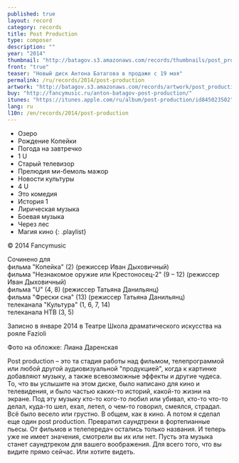 ```yaml
---
published: true
layout: record
category: records
title: Post Production
type: composer
description: ""
year: "2014"
thumbnail: "http://batagov.s3.amazonaws.com/records/thumbnails/post_production_thumb.jpg"
front: "true"
teaser: "Новый диск Антона Батагова в продаже с 19 мая"
permalink: /ru/records/2014/post-production
artwork: "http://batagov.s3.amazonaws.com/records/artwork/post_production.jpg"
buy: "http://fancymusic.ru/anton-batagov-post-production/"
itunes: "https://itunes.apple.com/ru/album/post-production/id845023502"
lang: ru
l10n: /en/records/2014/post-production
---
```


- Озеро
- Рождение Копейки 
- Погода на завтречко 
- 1 U
- Старый телевизор
- Прелюдия ми-бемоль мажор
- Новости культуры
- 4 U
- Это комедия 
- История 1 
- Лирическая музыка 
- Боевая музыка 
- Через лес 
- Магия кино
{: .playlist}

© 2014 Fancymusic

Сочинено для  
фильма "Копейка" (2) (режиссер Иван Дыховичный)  
фильма "Незнакомое оружие или Крестоносец-2" (9 – 12) (режиссер Иван Дыховичный)   
фильма "U" (4, 8) (режиссер Татьяна Данильянц)  
фильма "Фрески сна" (13) (режиссер Татьяна Данильянц)  
телеканала "Культура" (1, 6, 7, 14)  
телеканала НТВ (3, 5)  
  
Записно в январе 2014 в Театре Школа драматического искусства на рояле Fazioli  
  
Фото на обложке: Лиана Даренская  

Post production – это та стадия работы над фильмом, телепрограммой или любой другой аудиовизуальной "продукцией", когда к картинке добавляют музыку, а также всевозможные эффекты и другие чудеса. То, что вы услышите на этом диске, было написано для кино и телевидения, и было частью каких-то историй, какой-то жизни на экране. Под эту музыку кто-то кого-то любил или убивал, кто-то что-то делал, куда-то шел, ехал, летел, о чем-то говорил, смеялся, страдал. Всё было весело или грустно. В общем, как в кино. А потом я сделал еще один post production. Превратил саундтреки в фортепианные пьесы. От фильмов и телепередач остались только названия. И теперь уже не имеет значения, смотрели вы их или нет. Пусть эта музыка станет саундтреком для вашего воображения. Для всего того, что вы видите прямо сейчас. Или хотите видеть.